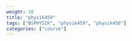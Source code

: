 ```yaml
---
weight: 10
title: "physik459"
tags: ["BSPHYSIK", "physik459", "physik450"]
categories: ["course"]
---
```

